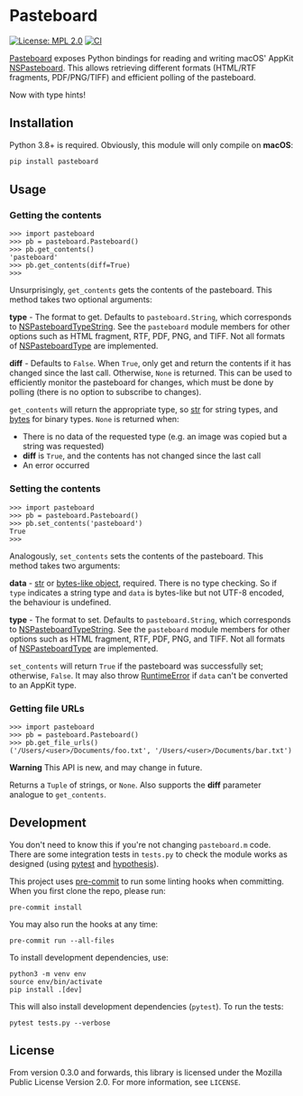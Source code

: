 # Pasteboard

[![License: MPL 2.0](https://img.shields.io/badge/License-MPL%202.0-brightgreen.svg)](https://opensource.org/licenses/MPL-2.0) [![CI](https://github.com/tobywf/pasteboard/actions/workflows/check.yaml/badge.svg)](https://github.com/tobywf/pasteboard/actions)

[Pasteboard](https://pypi.org/project/pasteboard/) exposes Python bindings for reading and writing macOS' AppKit [NSPasteboard](https://developer.apple.com/documentation/appkit/nspasteboard). This allows retrieving different formats (HTML/RTF fragments, PDF/PNG/TIFF) and efficient polling of the pasteboard.

Now with type hints!

## Installation

Python 3.8+ is required. Obviously, this module will only compile on **macOS**:

```bash
pip install pasteboard
```

## Usage

### Getting the contents

```pycon
>>> import pasteboard
>>> pb = pasteboard.Pasteboard()
>>> pb.get_contents()
'pasteboard'
>>> pb.get_contents(diff=True)
>>>
```

Unsurprisingly, `get_contents` gets the contents of the pasteboard. This method
takes two optional arguments:

**type** - The format to get. Defaults to `pasteboard.String`, which corresponds
to [NSPasteboardTypeString](https://developer.apple.com/documentation/appkit/nspasteboardtypestring?language=objc). See the `pasteboard` module members for other
options such as HTML fragment, RTF, PDF, PNG, and TIFF. Not all formats of [NSPasteboardType](https://developer.apple.com/documentation/appkit/nspasteboardtype?language=objc) are implemented.

**diff** - Defaults to `False`. When `True`, only get and return the contents if it has changed since the last call. Otherwise, `None` is returned. This can be used to efficiently monitor the pasteboard for changes, which must be done by polling (there is no option to subscribe to changes).

`get_contents` will return the appropriate type, so [str](https://docs.python.org/3/library/stdtypes.html#str) for string types,
and [bytes](https://docs.python.org/3/library/stdtypes.html#bytes) for binary types. `None` is returned when:

* There is no data of the requested type (e.g. an image was copied but a string was requested)
* **diff** is `True`, and the contents has not changed since the last call
* An error occurred

### Setting the contents

```pycon
>>> import pasteboard
>>> pb = pasteboard.Pasteboard()
>>> pb.set_contents('pasteboard')
True
>>>
```

Analogously, `set_contents` sets the contents of the pasteboard. This method
takes two arguments:

**data** - [str](https://docs.python.org/3/library/stdtypes.html#str) or [bytes-like object](https://docs.python.org/3/glossary.html#term-bytes-like-object), required. There is no type checking. So if `type` indicates a string type and `data` is bytes-like but not UTF-8 encoded, the behaviour is undefined.

**type** - The format to set. Defaults to `pasteboard.String`, which corresponds to [NSPasteboardTypeString](https://developer.apple.com/documentation/appkit/nspasteboardtypestring?language=objc). See the `pasteboard` module members for other options such as HTML fragment, RTF, PDF, PNG, and TIFF. Not all formats of [NSPasteboardType](https://developer.apple.com/documentation/appkit/nspasteboardtype?language=objc) are implemented.

`set_contents` will return `True` if the pasteboard was successfully set; otherwise, `False`. It may also throw [RuntimeError](https://docs.python.org/3/library/exceptions.html#RuntimeError) if `data` can't be converted to an AppKit type.

### Getting file URLs

```pycon
>>> import pasteboard
>>> pb = pasteboard.Pasteboard()
>>> pb.get_file_urls()
('/Users/<user>/Documents/foo.txt', '/Users/<user>/Documents/bar.txt')
```

**Warning** This API is new, and may change in future.

Returns a `Tuple` of strings, or `None`. Also supports the **diff** parameter analogue to `get_contents`.

## Development

You don't need to know this if you're not changing `pasteboard.m` code. There are some integration tests in `tests.py` to check the module works as designed (using [pytest](https://docs.pytest.org/en/latest/) and [hypothesis](https://hypothesis.readthedocs.io/en/latest/)).

This project uses [pre-commit](https://pre-commit.com/) to run some linting hooks when committing. When you first clone the repo, please run:

```
pre-commit install
```

You may also run the hooks at any time:

```
pre-commit run --all-files
```

To install development dependencies, use:

```
python3 -m venv env
source env/bin/activate
pip install .[dev]
```

This will also install development dependencies (`pytest`). To run the tests:

```
pytest tests.py --verbose
```

## License

From version 0.3.0 and forwards, this library is licensed under the Mozilla Public License Version 2.0. For more information, see `LICENSE`.
